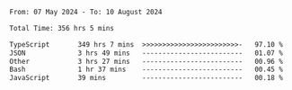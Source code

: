 
<!--START_SECTION:waka-->

```txt
From: 07 May 2024 - To: 10 August 2024

Total Time: 356 hrs 5 mins

TypeScript       349 hrs 7 mins  >>>>>>>>>>>>>>>>>>>>>>>>-   97.10 %
JSON             3 hrs 49 mins   -------------------------   01.07 %
Other            3 hrs 27 mins   -------------------------   00.96 %
Bash             1 hr 37 mins    -------------------------   00.45 %
JavaScript       39 mins         -------------------------   00.18 %
```

<!--END_SECTION:waka-->

<!--

### Hi there 👋
**Iam-cesar/Iam-cesar** is a ✨ _special_ ✨ repository because its `README.md` (this file) appears on your GitHub profile.

Here are some ideas to get you started:

- 🔭 I’m currently working on ...
- 🌱 I’m currently learning ...
- 👯 I’m looking to collaborate on ...
- 🤔 I’m looking for help with ...
- 💬 Ask me about ...
- 📫 How to reach me: ...
- 😄 Pronouns: ...
- ⚡ Fun fact: ...
-->
